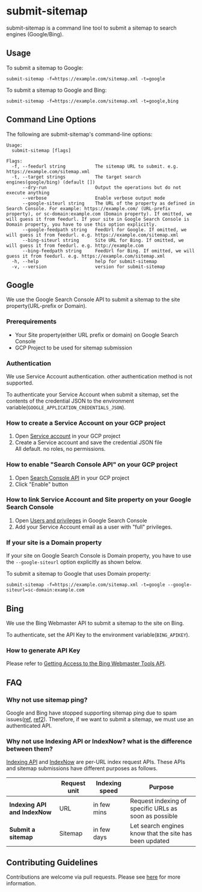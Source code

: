 # submit-sitemap
submit-sitemap is a command line tool to submit a sitemap to search engines (Google/Bing).

## Usage
To submit a sitemap to Google:
```
submit-sitemap -f=https://example.com/sitemap.xml -t=google
```

To submit a sitemap to Google and Bing:
```
submit-sitemap -f=https://example.com/sitemap.xml -t=google,bing
```

## Command Line Options

The following are submit-sitemap's command-line options:

```
Usage:
  submit-sitemap [flags]

Flags:
  -f, --feedurl string           The sitemap URL to submit. e.g. https://example.com/sitemap.xml
  -t, --target strings           The target search engines(google/bing) (default [])
      --dry-run                  Output the operations but do not execute anything
      --verbose                  Enable verbose output mode
      --google-siteurl string    The URL of the property as defined in Search Console. For example: https://example.com/ (URL-prefix property), or sc-domain:example.com (Domain property). If omitted, we will guess it from feedurl. If your site in Google Search Console is Domain property, you have to use this option explicitly.
      --google-feedpath string   FeedUrl for Google. If omitted, we will guess it from feedurl. e.g. https://example.com/sitemap.xml
      --bing-siteurl string      Site URL for Bing. If omitted, we will guess it from feedurl. e.g. http://example.com
      --bing-feedpath string     FeedUrl for Bing. If omitted, we will guess it from feedurl. e.g. https://example.com/sitemap.xml
  -h, --help                     help for submit-sitemap
  -v, --version                  version for submit-sitemap
```

## Google
We use the Google Search Console API to submit a sitemap to the site property(URL-prefix or Domain).

### Prerequirements

- Your Site property(either URL prefix or domain) on Google Search Console
- GCP Project to be used for sitemap submission

### Authentication
We use Service Account authentication. other authentication method is not supported.

To authenticate your Service Account when submit a sitemap, set the contents of the credential JSON to the environment variable(`GOOGLE_APPLICATION_CREDENTIALS_JSON`).

### How to create a Service Account on your GCP project
1. Open [Service account](https://search.google.com/search-console/users) in your GCP project
1. Create a Service account and save the credential JSON file\
   All default. no roles, no permissions.

### How to enable "Search Console API" on your GCP project
1. Open [Search Console API](https://console.cloud.google.com/apis/library/searchconsole.googleapis.com) in your GCP project
1. Click "Enable" button

### How to link Service Account and Site property on your Google Search Console
1. Open [Users and privileges](https://search.google.com/search-console/users) in Google Search Console
1. Add your Service Account email as a user with "full" privileges.

### If your site is a Domain property
If your site on Google Search Console is Domain property, you have to use the `--google-siteurl` option explicitly as shown below.

To submit a sitemap to Google that uses Domain property:
```
submit-sitemap -f=https://example.com/sitemap.xml -t=google --google-siteurl=sc-domain:example.com
```

## Bing
We use the Bing Webmaster API to submit a sitemap to the site on Bing.

To authenticate, set the API Key to the environment variable(`BING_APIKEY`).

### How to generate API Key
Please refer to [Getting Access to the Bing Webmaster Tools API](https://learn.microsoft.com/en-us/bingwebmaster/getting-access#using-api-key).

## FAQ

### Why not use sitemap ping?
Google and Bing have stopped supporting sitemap ping due to spam issues([ref](https://developers.google.com/search/blog/2023/06/sitemaps-lastmod-ping), [ref2](https://blogs.bing.com/webmaster/may-2022/Spring-cleaning-Removed-Bing-anonymous-sitemap-submission)). Therefore, if we want to submit a sitemap, we must use an authenticated API.

### Why not use Indexing API or IndexNow? what is the difference between them?
[Indexing API](https://developers.google.com/search/apis/indexing-api/v3/reference/indexing/rest/v3/urlNotifications/publish) and [IndexNow](https://www.indexnow.org/) are per-URL index request APIs. These APIs and sitemap submissions have different purposes as follows.

| | Request unit | Indexing speed | Purpose |
| ------------- | ------------- | ------------- | ------------- |
| **Indexing API and IndexNow**  | URL | in few mins | Request indexing of specific URLs as soon as possible
| **Submit a sitemap**  | Sitemap | in few days | Let search engines know that the site has been updated

## Contributing Guidelines

Contributions are welcome via pull requests. Please see [here](docs/CONTRIBUTING.md) for more information.
